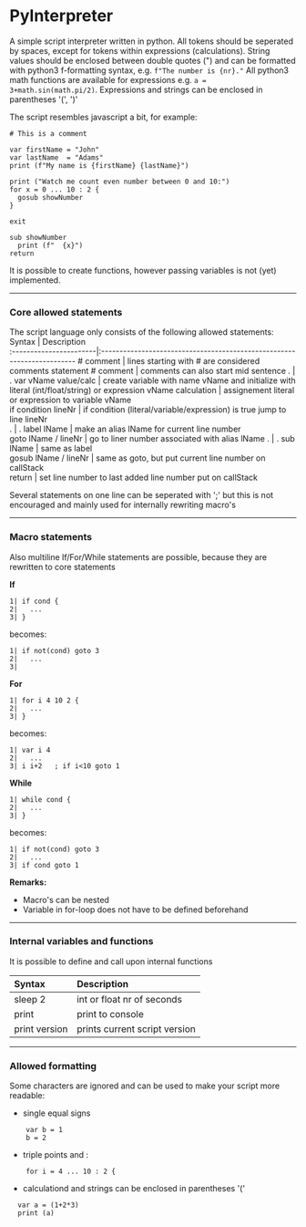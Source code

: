 # PyInterpreter

A simple script interpreter written in python. All tokens should be seperated by spaces, except for tokens within expressions (calculations).
String values should be enclosed between double quotes (") and can be formatted with python3 f-formatting syntax, e.g. `f"The number is {nr}."`
All python3 math functions are available for expressions e.g. `a = 3+math.sin(math.pi/2)`. Expressions and strings can be enclosed in parentheses '(', ')'

The script resembles javascript a bit, for example:
~~~
# This is a comment

var firstName = "John"                                
var lastName  = "Adams"                               
print (f"My name is {firstName} {lastName}")          

print ("Watch me count even number between 0 and 10:")  
for x = 0 ... 10 : 2 {                               
  gosub showNumber                                   
}

exit                                                 

sub showNumber                                        
  print (f"  {x}")
return                                         
~~~

It is possible to create functions, however passing variables is not (yet) implemented.

---

### Core allowed statements  
The script language only consists of the following allowed statements:
Syntax                  | Description                                                             
:-----------------------|:-----------------------------------------------------------------------
\# comment               | lines starting with # are considered comments
statement # comment     | comments can also start mid sentence
.                       | .
var vName value/calc    | create variable with name vName and initialize with literal (int/float/string) or expression 
vName calculation       | assignement literal or expression to variable vName  
if condition lineNr     | if condition (literal/variable/expression) is true jump to line lineNr  
.                       | .
label lName             | make an alias lName for current line number                     
goto lName / lineNr     | go to liner number associated with alias lName
.                       | .
sub lName               | same as label                     
gosub lName / lineNr    | same as goto, but put current line number on callStack  
return                  | set line number to last added line number put on callStack  
  
Several statements on one line can be seperated with ';' but this is not encouraged and mainly used for internally rewriting macro's

---

### Macro statements  
Also multiline If/For/While statements are possible, because they are rewritten to core statements  

**If**
~~~               
1| if cond {               
2|   ...
3| }
~~~               
becomes:
~~~               
1| if not(cond) goto 3
2|   ...
3| 
~~~               

**For**
~~~               
1| for i 4 10 2 {      
2|   ...                     
3| }                       
~~~               
becomes:
~~~               
1| var i 4
2|   ...
3| i i+2   ; if i<10 goto 1
~~~               

**While**
~~~               
1| while cond { 
2|   ...          
3| }           
~~~               
becomes:
~~~
1| if not(cond) goto 3   
2|   ...
3| if cond goto 1
~~~               

**Remarks:**
- Macro's can be nested
- Variable in for-loop does not have to be defined beforehand

---

### Internal variables and functions
It is possible to define and call upon internal functions

Syntax                  | Description
:-----------------------|:-----------------------------------------------------------------------
sleep 2                 | int or float nr of seconds
print                   | print to console
print version           | prints current script version
---

### Allowed formatting
Some characters are ignored and can be used to make your script more readable:
- single equal signs 
~~~
    var b = 1
    b = 2
~~~
- triple points and : 
~~~
    for i = 4 ... 10 : 2 {        
~~~
 - calculationd and strings can be enclosed in parentheses '('
~~~
  var a = (1+2*3)
  print (a)
~~~
   
